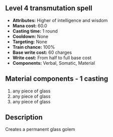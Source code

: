 ## Level 4 transmutation spell

- **Attributes:** Higher of intelligence and wisdom
- **Mana cost:** 60.0
- **Casting time:** 1 round
- **Cooldown:** None
- **Targeting:** None
- **Train chance:** 100%
- **Base write cost:** 60 charges
- **Write cost:** From half to full base cost
- **Components:** Verbal, Somatic, Material

## Material components - 1 casting

1. any piece of glass
2. any piece of glass
3. any piece of glass

## Description

Creates a permanent glass golem
